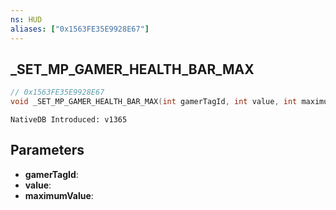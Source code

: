 ```yaml
---
ns: HUD
aliases: ["0x1563FE35E9928E67"]
---
```

## _SET_MP_GAMER_HEALTH_BAR_MAX

```c
// 0x1563FE35E9928E67
void _SET_MP_GAMER_HEALTH_BAR_MAX(int gamerTagId, int value, int maximumValue);
```

```
NativeDB Introduced: v1365
```

## Parameters
* **gamerTagId**:
* **value**:
* **maximumValue**:

